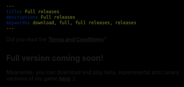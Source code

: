 ```yaml
---
title: Full releases 
description: Full releases 
keywords: download, full, full releases, releases
---
```


<!--<link rel="stylesheet" href="../css/main.css?version=1.1">-->

<style>
    html, body {
        background-color: black;
        background-image: url("../img/coming_soon.png");
        background-repeat: no-repeat;
        background-size: cover;
    }
    .maintitle {
        background-color: black;
    }
</style>

Did you read the [**Terms and Conditions**](/T&C.html)?

## **Full version coming soon!**

Meanwhile, you can download and play beta, experimental and canary versions of my game [**here**](download_list.html) :)

<!--[![Version 1.0.png](../img/1.0.png){:class="dlbox"}](../TIC TAC TOE/1.0.zip)-->
